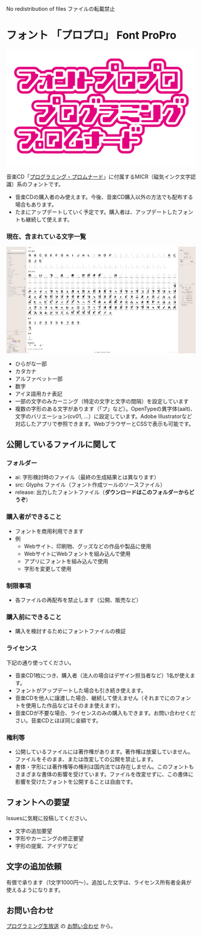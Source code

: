 No redistribution of files
ファイルの転載禁止

# フォント 「プロプロ」 Font ProPro

![](title.png)

音楽CD「[プログラミング・プロムナード](https://pronama.jp/2023/08/16/interview-programimng-promenade/)」に付属するMICR（磁気インク文字認識）系のフォントです。

* 音楽CDの購入者のみ使えます。今後、音楽CD購入以外の方法でも配布する場合もあります。
* たまにアップデートしていく予定です。購入者は、アップデートしたフォントも継続して使えます。


### 現在、含まれている文字一覧
![](fonts.png)

* ひらがな一部
* カタカナ
* アルファベット一部
* 数字
* アイヌ語用カナ表記
* 一部の文字のみカーニング（特定の文字と文字の間隔）を設定しています
* 複数の字形のある文字があります（「プ」など）。OpenTypeの異字体(aalt)、文字のバリエーション(cv01, ...）に設定しています。Adobe Illustratorなど対応したアプリで参照できます。WebブラウザーとCSSで表示も可能です。

## 公開しているファイルに関して

### フォルダー
* ai: 字形検討時のファイル（最終の生成結果とは異なります）
* src: Glyphs ファイル（フォント作成ツールのソースファイル）
* release: 出力したフォントファイル（**ダウンロードはこのフォルダーからどうぞ**）

### 購入者ができること
* フォントを商用利用できます
* 例
  * Webサイト、印刷物、グッズなどの作品や製品に使用
  * WebサイトにWebフォントを組み込んで使用
  * アプリにフォントを組み込んで使用
  * 字形を変更して使用

### 制限事項
* 各ファイルの再配布を禁止します（公開、販売など）

### 購入前にできること
* 購入を検討するためにフォントファイルの検証

### ライセンス
下記の通り使ってください。
* 音楽CD1枚につき、購入者（法人の場合はデザイン担当者など）1名が使えます。
* フォントがアップデートした場合も引き続き使えます。
* 音楽CDを他人に譲渡した場合、継続して使えません（それまでにのフォントを使用した作品などはそのまま使えます）。
* 音楽CDが不要な場合、ライセンスのみの購入もできます。お問い合わせください。音楽CDとほぼ同じ金額です。

### 権利等
* 公開しているファイルには著作権があります。著作権は放棄していません。ファイルをそのまま、または改変しての公開を禁止します。
* 書体・字形には著作権等の権利は国内法では存在しません。このフォントもさまざまな書体の影響を受けています。ファイルを改変せずに、この書体に影響を受けたフォントを公開することは自由です。

## フォントへの要望

Issuesに気軽に投稿してください。

* 文字の追加要望
* 字形やカーニングの修正要望
* 字形の提案、アイデアなど

## 文字の追加依頼

有償で承ります（1文字1000円〜）。追加した文字は、ライセンス所有者全員が使えるようになります。

## お問い合わせ

[プログラミング生放送](https://pronama.jp/about/) の [お問い合わせ](https://pronama.jp/contact/) から。





